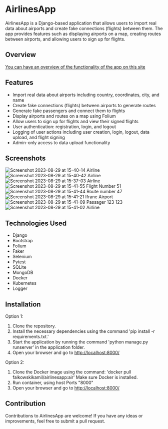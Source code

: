 # AirlinesApp

AirlinesApp is a Django-based application that allows users to import real data about airports and create fake connections (flights) between them. The app provides features such as displaying airports on a map, creating routes between airports, and allowing users to sign up for flights.


## Overview
[You can have an overview of the functionality of the app on this site](http://airline.falkowskikamil.site/)
## Features

- Import real data about airports including country, coordinates, city, and name
- Create fake connections (flights) between airports to generate routes
- Generate fake passengers and connect them to flights
- Display airports and routes on a map using Folium
- Allow users to sign up for flights and view their signed flights
- User authentication: registration, login, and logout
- Logging of user actions including user creation, login, logout, data upload, and flight signing
- Admin-only access to data upload functionality

## Screenshots
![Screenshot 2023-08-29 at 15-40-14 Airline](https://github.com/FalkowskiKamil/AirlineApp_django/assets/116383333/4b24a7d4-ab3a-4987-83be-615cd5d3bff1)
![Screenshot 2023-08-29 at 15-40-42 Airline](https://github.com/FalkowskiKamil/AirlineApp_django/assets/116383333/481fb262-9665-4825-9603-0063ed6b0ff2)
![Screenshot 2023-08-29 at 15-37-03 Airline](https://github.com/FalkowskiKamil/AirlineApp_django/assets/116383333/83c4b93c-dfe9-4965-b94d-8c2e4d918bd2)
![Screenshot 2023-08-29 at 15-41-55 Flight Number 51](https://github.com/FalkowskiKamil/AirlineApp_django/assets/116383333/e48b06eb-c099-4335-8086-905ac89b3e4a)
![Screenshot 2023-08-29 at 15-41-44 Route number 47](https://github.com/FalkowskiKamil/AirlineApp_django/assets/116383333/658fc5b0-a8b7-4035-978b-ed4a15964833)
![Screenshot 2023-08-29 at 15-41-21 Ifrane Airport](https://github.com/FalkowskiKamil/AirlineApp_django/assets/116383333/d80f3b1e-2e23-4c5b-8bd9-015fc522ec4b)
![Screenshot 2023-08-29 at 15-41-09 Passager 123 123](https://github.com/FalkowskiKamil/AirlineApp_django/assets/116383333/8eb352c1-d459-4e1c-a16b-b2b2e19b6393)
![Screenshot 2023-08-29 at 15-41-02 Airline](https://github.com/FalkowskiKamil/AirlineApp_django/assets/116383333/930a0d6a-1b19-4d20-980d-90b1a284729c)


## Technologies Used

- Django
- Bootstrap
- Folium
- Faker
- Selenium
- Pytest
- SQLite
- MongoDB
- Docker
- Kubernetes
- Logger

## Installation

Option 1:
   1. Clone the repository.
   2. Install the necessary dependencies using the command 'pip install -r requirements.txt.'
   3. Start the application by running the command 'python manage.py runserver' in the application folder.
   4. Open your browser and go to [http://localhost:8000/](http://localhost:8000/)
   
Option 2:
   1. Clone the Docker image using the command: 'docker pull falkowskikamil/airlinesapp:air' Make sure Docker is installed.
   2. Run container, using host Ports "8000"
   3. Open your browser and go to [http://localhost:8000/](http://localhost:8000/)

## Contribution

Contributions to AirlinesApp are welcome! If you have any ideas or improvements, feel free to submit a pull request.
